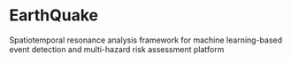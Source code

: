 # EarthQuake
Spatiotemporal resonance analysis framework for machine learning-based event detection and multi-hazard risk assessment platform
